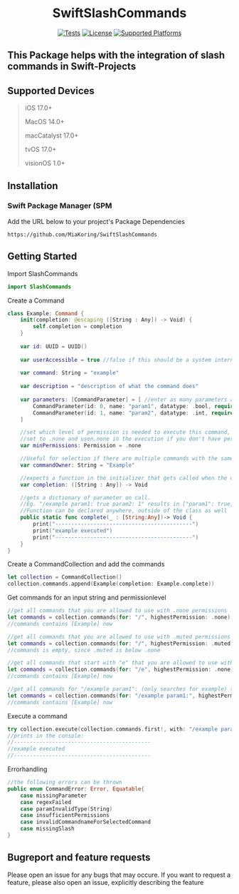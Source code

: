 <div align="center">
  
# SwiftSlashCommands

[![Tests](https://github.com/argmaxinc/whisperkit/actions/workflows/unit-tests.yml/badge.svg)](https://github.com/argmaxinc/whisperkit/actions/workflows/pre-release-tests.yml)
[![License](https://img.shields.io/github/license/argmaxinc/whisperkit?logo=github&logoColor=969da4&label=License&labelColor=353a41&color=32d058)](LICENSE)
[![Supported Platforms](https://img.shields.io/endpoint?url=https%3A%2F%2Fswiftpackageindex.com%2Fapi%2Fpackages%2Fargmaxinc%2FWhisperKit%2Fbadge%3Ftype%3Dplatforms&labelColor=353a41&color=32d058)]()
</div>

## This Package helps with the integration of slash commands in Swift-Projects

## Supported Devices
> iOS  17.0+
> 
> MacOS  14.0+
> 
> macCatalyst  17.0+
> 
> tvOS  17.0+
> 
> visionOS  1.0+


## Installation

### Swift Package Manager (SPM
Add the URL below to your project's Package Dependencies
```url
https://github.com/MiaKoring/SwiftSlashCommands
```


## Getting Started

Import SlashCommands

```swift
import SlashCommands
```

Create a Command

```swift
class Example: Command {
    init(completion: @escaping ([String : Any]) -> Void) {
        self.completion = completion
    }
    
    var id: UUID = UUID()
    
    var userAccessible = true //false if this should be a system intern command which only the code can execute
    
    var command: String = "example"
    
    var description = "description of what the command does"
    
    var parameters: [CommandParameter] = [ //enter as many parameters as you like or leave empty
        CommandParameter(id: 0, name: "param1", datatype: .bool, required: true), //throws an error if not included in the executed command
        CommandParameter(id: 1, name: "param2", datatype: .int, required: false) //doesn't need to be in the executed command
    ]

    //set which level of permission is needed to execute this command,
    //set to .none and usen.none in the execution if you don't have permission layers or as default state
    var minPermissions: Permission = .none 

    //Useful for selection if there are multiple commands with the same call-string
    var commandOwner: String = "Example"

    //expects a function in the initializer that gets called when the command gets executed
    var completion: ([String : Any]) -> Void 

    //gets a dictionary of parameter on call.
    //Eg. "/example param1: true param2: 1" results in ["param1": true, "param2": 1], values get checked if they are the correct type
    //Function can be declared anywhere, outside of the class as well
    public static func complete(_ : [String:Any])-> Void { 
        print("-------------------------------------------")
        print("example executed")
        print("-------------------------------------------")
    }
}
```
Create a CommandCollection and add the commands
```swift
let collection = CommandCollection()
collection.commands.append(Example(completion: Example.complete))
```
Get commands for an input string and permissionlevel

```swift
//get all commands that you are allowed to use with .none permissions
let commands = collection.commands(for: "/", highestPermission: .none)
//commands contains [Example] now

//get all commands that you are allowed to use with .muted permissions
let commands = collection.commands(for: "/", highestPermission: .muted)
//commands is empty, since .muted is below .none

//get all commands that start with "e" that you are allowed to use with .none permissions
let commands = collection.commands(for: "/e", highestPermission: .none)
//commands contains [Example] now

//get all commands for "/example param1": (only searches for example) that you are allowed to use with .none permissions
let commands = collection.commands(for: "/example param1:", highestPermission: .none)
//commands contains [Example] now
```
Execute a command

```swift
try collection.execute(collection.commands.first!, with: "/example param1: false", highestPermission: .none)
//prints in the console:
//-------------------------------------------
//example executed
//-------------------------------------------
```
Errorhandling

```swift
//the following errors can be thrown
public enum CommandError: Error, Equatable{
    case missingParameter
    case regexFailed
    case paramInvalidType(String)
    case insufficientPermissions
    case invalidCommandnameForSelectedCommand
    case missingSlash
}
```

## Bugreport and feature requests
Please open an issue for any bugs that may occure.
If you want to request a feature, please also open an issue, explicitly describing the feature



